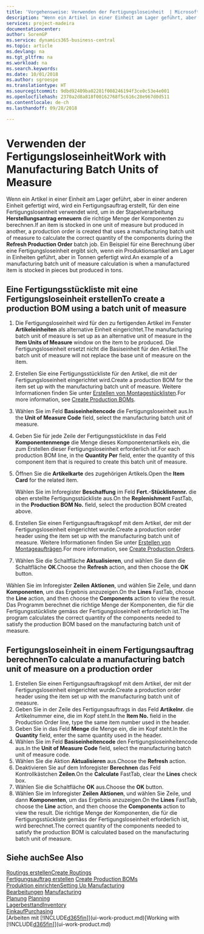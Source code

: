 ```yaml
---
title: 'Vorgehensweise: Verwenden der Fertigungsloseinheit  | Microsoft Docs'
description: "Wenn ein Artikel in einer Einheit am Lager geführt, aber in einer anderen Einheit gefertigt wird, kann ein Fertigungsauftrag erstellt werden, für den eine Fertigungsloseinheit verwendet wird, um in der Stapelverarbeitung  FA berechnen die richtige Menge der Komponenten zu berechnen. Ein Beispiel für eine Berechnung über eine Fertigungsloseinheit ergibt sich, wenn ein Produktionsartikel am Lager in Einheiten geführt, aber in Tonnen gefertigt wird."
services: project-madeira
documentationcenter: 
author: SorenGP
ms.service: dynamics365-business-central
ms.topic: article
ms.devlang: na
ms.tgt_pltfrm: na
ms.workload: na
ms.search.keywords: 
ms.date: 10/01/2018
ms.author: sgroespe
ms.translationtype: HT
ms.sourcegitcommit: 9dbd92409ba02281f008246194f3ce0c53e4e001
ms.openlocfilehash: 2370a2d8a818f00162768f5c616c28e967d0d511
ms.contentlocale: de-ch
ms.lasthandoff: 09/28/2018

---
```

# <a name="work-with-manufacturing-batch-units-of-measure"></a><span data-ttu-id="27e9a-104">Verwenden der Fertigungsloseinheit</span><span class="sxs-lookup"><span data-stu-id="27e9a-104">Work with Manufacturing Batch Units of Measure</span></span>
<span data-ttu-id="27e9a-105">Wenn ein Artikel in einer Einheit am Lager geführt, aber in einer anderen Einheit gefertigt wird, wird ein Fertigungsauftrag erstellt, für den eine Fertigungsloseinheit verwendet wird, um in der Stapelverarbeitung **Herstellungsantrag erneuern** die richtige Menge der Komponenten zu berechnen.</span><span class="sxs-lookup"><span data-stu-id="27e9a-105">If an item is stocked in one unit of measure but produced in another, a production order is created that uses a manufacturing batch unit of measure to calculate the correct quantity of the components during the **Refresh Production Order** batch job.</span></span> <span data-ttu-id="27e9a-106">Ein Beispiel für eine Berechnung über eine Fertigungsloseinheit ergibt sich, wenn ein Produktionsartikel am Lager in Einheiten geführt, aber in Tonnen gefertigt wird.</span><span class="sxs-lookup"><span data-stu-id="27e9a-106">An example of a manufacturing batch unit of measure calculation is when a manufactured item is stocked in pieces but produced in tons.</span></span>  

## <a name="to-create-a-production-bom-using-a-batch-unit-of-measure"></a><span data-ttu-id="27e9a-107">Eine Fertigungsstückliste mit eine Fertigungsloseinheit erstellen</span><span class="sxs-lookup"><span data-stu-id="27e9a-107">To create a production BOM using a batch unit of measure</span></span>  
1.  <span data-ttu-id="27e9a-108">Die Fertigungsloseinheit wird für den zu fertigenden Artikel im Fenster **Artikeleinheiten** als alternative Einheit eingerichtet.</span><span class="sxs-lookup"><span data-stu-id="27e9a-108">The manufacturing batch unit of measure is set up as an alternative unit of measure in the **Item Units of Measure** window on the item to be produced.</span></span> <span data-ttu-id="27e9a-109">Die Fertigungsloseinheit ersetzt nicht die Basiseinheit für den Artikel.</span><span class="sxs-lookup"><span data-stu-id="27e9a-109">The batch unit of measure will not replace the base unit of measure on the item.</span></span>  
2.  <span data-ttu-id="27e9a-110">Erstellen Sie eine Fertigungsstückliste für den Artikel, die mit der Fertigungsloseinheit eingerichtet wird.</span><span class="sxs-lookup"><span data-stu-id="27e9a-110">Create a production BOM for the item set up with the manufacturing batch unit of measure.</span></span> <span data-ttu-id="27e9a-111">Weitere Informationen finden Sie unter [Erstellen von Montagestücklisten](production-how-to-create-production-boms.md).</span><span class="sxs-lookup"><span data-stu-id="27e9a-111">For more information, see [Create Production BOMs](production-how-to-create-production-boms.md).</span></span>  
3.  <span data-ttu-id="27e9a-112">Wählen Sie im Feld **Basiseinheitencode** die Fertigungsloseinheit aus.</span><span class="sxs-lookup"><span data-stu-id="27e9a-112">In the **Unit of Measure Code** field, select the manufacturing batch unit of measure.</span></span>  
4.  <span data-ttu-id="27e9a-113">Geben Sie für jede Zeile der Fertigungsstückliste in das Feld **Komponentenmenge** die Menge dieses Komponentenartikels ein, die zum Erstellen dieser Fertigungsloseinheit erforderlich ist.</span><span class="sxs-lookup"><span data-stu-id="27e9a-113">For each production BOM line, in the **Quantity Per** field, enter the quantity of this component item that is required to create this batch unit of measure.</span></span>  
5.  <span data-ttu-id="27e9a-114">Öffnen Sie die  **Artikelkarte** des zugehörigen Artikels.</span><span class="sxs-lookup"><span data-stu-id="27e9a-114">Open the **Item Card** for the related item.</span></span>  

    <span data-ttu-id="27e9a-115">Wählen Sie im Inforegister **Beschaffung** im Feld **Fert.-Stücklistennr.** die oben erstellte Fertigungsstückliste aus.</span><span class="sxs-lookup"><span data-stu-id="27e9a-115">On the **Replenishment** FastTab, in the **Production BOM No.** field, select the production BOM created above.</span></span>  
6.  <span data-ttu-id="27e9a-116">Erstellen Sie einen Fertigungsauftragskopf mit dem Artikel, der mit der Fertigungsloseinheit eingerichtet wurde.</span><span class="sxs-lookup"><span data-stu-id="27e9a-116">Create a production order header using the item set up with the manufacturing batch unit of measure.</span></span> <span data-ttu-id="27e9a-117">Weitere Informationen finden Sie unter [Erstellen von Montageaufträgen](production-how-to-create-production-orders.md).</span><span class="sxs-lookup"><span data-stu-id="27e9a-117">For more information, see [Create Production Orders](production-how-to-create-production-orders.md).</span></span>  
7.  <span data-ttu-id="27e9a-118">Wählen Sie die Schaltfläche **Aktualisieren**, und wählen Sie dann die Schaltfläche **OK**.</span><span class="sxs-lookup"><span data-stu-id="27e9a-118">Choose the **Refresh** action, and then choose  the **OK** button.</span></span>  

<span data-ttu-id="27e9a-119">Wählen Sie im Inforegister **Zeilen** **Aktionen**, und wählen Sie Zeile, und dann **Komponenten**, um das Ergebnis anzuzeigen.</span><span class="sxs-lookup"><span data-stu-id="27e9a-119">On the **Lines** FastTab, choose the **Line** action, and then choose the **Components** action to view the result.</span></span> <span data-ttu-id="27e9a-120">Das Programm berechnet die richtige Menge der Komponenten, die für die Fertigungsstückliste gemäss der Fertigungsloseinheit erforderlich ist.</span><span class="sxs-lookup"><span data-stu-id="27e9a-120">The program calculates the correct quantity of the components needed to satisfy the production BOM based on the manufacturing batch unit of measure.</span></span>  

## <a name="to-calculate-a-manufacturing-batch-unit-of-measure-on-a-production-order"></a><span data-ttu-id="27e9a-121">Fertigungsloseinheit in einem Fertigungsauftrag berechnen</span><span class="sxs-lookup"><span data-stu-id="27e9a-121">To calculate a manufacturing batch unit of measure on a production order</span></span>  
1.  <span data-ttu-id="27e9a-122">Erstellen Sie einen Fertigungsauftragskopf mit dem Artikel, der mit der Fertigungsloseinheit eingerichtet wurde.</span><span class="sxs-lookup"><span data-stu-id="27e9a-122">Create a production order header using the item set up with the manufacturing batch unit of measure.</span></span>  
2.  <span data-ttu-id="27e9a-123">Geben Sie in der Zeile des Fertigungsauftrags in das Feld **Artikelnr.** die Artikelnummer eine, die im Kopf steht.</span><span class="sxs-lookup"><span data-stu-id="27e9a-123">In the **Item No.** field in the Production Order line, type the same item number used in the header.</span></span>  
3.  <span data-ttu-id="27e9a-124">Geben Sie in das Feld **Menge** die Menge ein, die im Kopf steht.</span><span class="sxs-lookup"><span data-stu-id="27e9a-124">In the **Quantity** field, enter the same quantity used in the header.</span></span>  
4.  <span data-ttu-id="27e9a-125">Wählen Sie im Feld **Basiseinheitencode** den Fertigungsloseinheitencode aus.</span><span class="sxs-lookup"><span data-stu-id="27e9a-125">In the **Unit of Measure Code** field, select the manufacturing batch unit of measure code.</span></span>  
5.  <span data-ttu-id="27e9a-126">Wählen Sie die Aktion **Aktualisieren** aus.</span><span class="sxs-lookup"><span data-stu-id="27e9a-126">Choose the **Refresh** action.</span></span>
6.  <span data-ttu-id="27e9a-127">Deaktivieren Sie auf dem Inforegister **Berechnen** das Feld Kontrollkästchen **Zeilen**.</span><span class="sxs-lookup"><span data-stu-id="27e9a-127">On the **Calculate** FastTab, clear the **Lines** check box.</span></span>  
7.  <span data-ttu-id="27e9a-128">Wählen Sie die Schaltfläche **OK** aus.</span><span class="sxs-lookup"><span data-stu-id="27e9a-128">Choose the **OK** button.</span></span>  
8.  <span data-ttu-id="27e9a-129">Wählen Sie im Inforegister **Zeilen** **Aktionen**, und wählen Sie Zeile, und dann **Komponenten**, um das Ergebnis anzuzeigen.</span><span class="sxs-lookup"><span data-stu-id="27e9a-129">On the **Lines** FastTab, choose the **Line** action, and then choose the **Components** action to view the result.</span></span> <span data-ttu-id="27e9a-130">Die richtige Menge der Komponenten, die für die Fertigungsstückliste gemäss der Fertigungsloseinheit erforderlich ist, wird berechnet.</span><span class="sxs-lookup"><span data-stu-id="27e9a-130">The correct quantity of the components needed to satisfy the production BOM is calculated based on the manufacturing batch unit of measure.</span></span>  

## <a name="see-also"></a><span data-ttu-id="27e9a-131">Siehe auch</span><span class="sxs-lookup"><span data-stu-id="27e9a-131">See Also</span></span>  
[<span data-ttu-id="27e9a-132">Routings erstellen</span><span class="sxs-lookup"><span data-stu-id="27e9a-132">Create Routings</span></span>](production-how-to-create-routings.md)  
<span data-ttu-id="27e9a-133">[Fertigungsauftrag erstellen](production-how-to-create-production-boms.md)   </span><span class="sxs-lookup"><span data-stu-id="27e9a-133">[Create Production BOMs](production-how-to-create-production-boms.md)   </span></span>  
[<span data-ttu-id="27e9a-134">Produktion einrichten</span><span class="sxs-lookup"><span data-stu-id="27e9a-134">Setting Up Manufacturing</span></span>](production-configure-production-processes.md)  
<span data-ttu-id="27e9a-135">[Bearbeitungen](production-manage-manufacturing.md)  </span><span class="sxs-lookup"><span data-stu-id="27e9a-135">[Manufacturing](production-manage-manufacturing.md)  </span></span>  
<span data-ttu-id="27e9a-136">[Planung](production-planning.md) </span><span class="sxs-lookup"><span data-stu-id="27e9a-136">[Planning](production-planning.md) </span></span>  
[<span data-ttu-id="27e9a-137">Lagerbesttand</span><span class="sxs-lookup"><span data-stu-id="27e9a-137">Inventory</span></span>](inventory-manage-inventory.md)  
[<span data-ttu-id="27e9a-138">Einkauf</span><span class="sxs-lookup"><span data-stu-id="27e9a-138">Purchasing</span></span>](purchasing-manage-purchasing.md)  
<span data-ttu-id="27e9a-139">[Arbeiten mit [!INCLUDE[d365fin](includes/d365fin_md.md)]](ui-work-product.md)</span><span class="sxs-lookup"><span data-stu-id="27e9a-139">[Working with [!INCLUDE[d365fin](includes/d365fin_md.md)]](ui-work-product.md)</span></span>  

